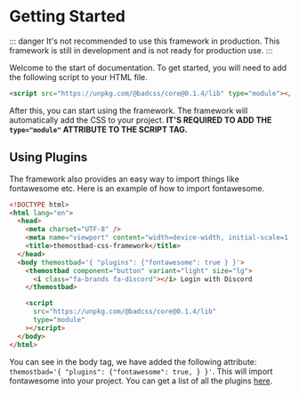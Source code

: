 # Getting Started

::: danger
It's not recommended to use this framework in production. This framework is still in development and is not ready for production use.
:::

Welcome to the start of documentation. To get started, you will need to add the following script to your HTML file.

```html
<script src="https://unpkg.com/@badcss/core@0.1.4/lib" type="module"></script>
```

After this, you can start using the framework. The framework will automatically add the CSS to your project. **IT'S REQUIRED TO ADD THE `type="module"` ATTRIBUTE TO THE SCRIPT TAG.**

## Using Plugins

The framework also provides an easy way to import things like fontawesome etc. Here is an example of how to import fontawesome.

```html
<!DOCTYPE html>
<html lang="en">
  <head>
    <meta charset="UTF-8" />
    <meta name="viewport" content="width=device-width, initial-scale=1.0" />
    <title>themostbad-css-framework</title>
  </head>
  <body themostbad='{ "plugins": {"fontawesome": true } }'>
    <themostbad component="button" variant="light" size="lg">
      <i class="fa-brands fa-discord"></i> Login with Discord
    </themostbad>

    <script
      src="https://unpkg.com/@badcss/core@0.1.4/lib"
      type="module"
    ></script>
  </body>
</html>
```

You can see in the body tag, we have added the following attribute: `themostbad='{ "plugins": {"fontawesome": true, } }'`. This will import fontawesome into your project. You can get a list of all the plugins [here](/plugins).
